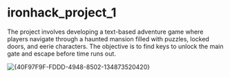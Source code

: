 # ironhack_project_1
The project involves developing a text-based adventure game where players navigate through a haunted mansion filled with puzzles, locked doors, and eerie characters. The objective is to find keys to unlock the main gate and escape before time runs out.

![{40F97F9F-FDDD-4948-8502-134873520420}](https://github.com/user-attachments/assets/2a8b0e4d-52a6-4226-99b6-6e82576c9d75)
